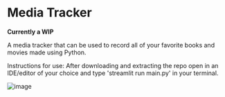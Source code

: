 # Media Tracker
**Currently a WIP**

A media tracker that can be used to record all of your favorite books and movies made using Python.

Instructions for use:
After downloading and extracting the repo open in an IDE/editor of your choice and type 'streamlit run main.py' in your terminal.

![image](https://github.com/user-attachments/assets/9769ff96-082a-43b8-a9ce-aca3625c15d5)

